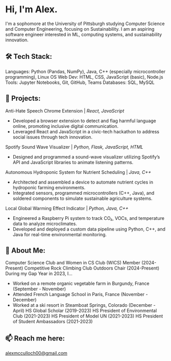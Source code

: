 # Hi, I'm Alex.
I'm a sophomore at the University of Pittsburgh studying Computer Science and Computer Engineering, focusing on Sustainability.
I am an aspiring software engineer interested in ML, computing systems, and sustainability innovation.

## 🛠 Tech Stack:
Languages: Python (Pandas, NumPy), Java, C++ (especially microcontroller programming), Linux OS
Web Dev: HTML, CSS, JavaScript (basic), Node.js
Tools: Jupyter Notebooks, Git, GitHub, Teams
Databases: SQL, MySQL

## 🔭 Projects:
Anti-Hate Speech Chrome Extension | *React, JavaScript*
- Developed a browser extension to detect and flag harmful language online, promoting inclusive digital communication.
- Leveraged React and JavaScript in a civic-tech hackathon to address social issues through tech innovation.

Spotify Sound Wave Visualizer | *Python, Flask, JavaScript, HTML*
- Designed and programmed a sound-wave visualizer utilizing Spotify’s API and JavaScript libraries to animate listening patterns.

Autonomous Hydroponic System for Nutrient Scheduling | *Java, C++*
- Architected and assembled a device to automate nutrient cycles in hydroponic farming environments.
- Integrated sensors, programmed microcontrollers (C++, Java), and soldered components to simulate sustainable agriculture systems.

Local Global Warming Effect Indicator | *Python, Java, C++*
- Engineered a Raspberry Pi system to track CO₂, VOCs, and temperature data to analyze microclimates.
- Developed and deployed a custom data pipeline using Python, C++, and Java for real-time environmental monitoring.


## 🌱 About Me:
Computer Science Club and Women in CS Club (WICS) Member (2024-Present)
Competitive Rock Climbing Club Outdoors Chair (2024-Present)
During my Gap Year in 2023, I...
- Worked on a remote organic vegetable farm in Burgundy, France (September - November)
- Attended French Language School in Paris, France (November - December)
- Worked at a ski resort in Steamboat Springs, Colorado (December - April)
HS Global Scholar (2019-2023)
HS President of Environmental Club (2021-2023)
HS President of Model UN (2021-2023)
HS President of Student Ambassadors (2021-2023)

## 📫 Reach me here:
alexmcculloch00@gmail.com

